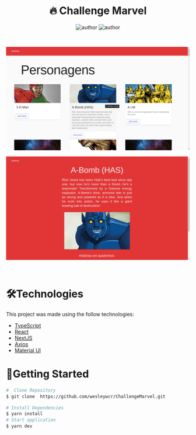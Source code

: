 <h1 align="center"> <strong>🔥 Challenge Marvel</strong></h1>

<p align="center">
<img alt="author" src="https://img.shields.io/static/v1?label=WesleyRodrigues&message=Author&color=d61415&labelColor=000000">

<img alt="author" src="https://img.shields.io/static/v1?label=license&message=MIT&color=d61415&labelColor=000000">
</p>

<br />
<p align="center"><img src=".github/home.png"/></p>
<p align="center"><img src=".github/tela.png"/></p>

<br />

# 🛠️Technologies

This project was made using the follow technologies:

- [TypeScript](https://www.typescriptlang.org/)
- [React](https://reactjs.org)
- [NextJS](https://nextjs.org/)
- [Axios](https://github.com/axios/axios)
- [Material UI](https://material-ui.com/)

# 🏃Getting Started

```sh
#  Clone Repository
$ git clone  https://github.com/wesleywcr/ChallengeMarvel.git
```

```sh
# Install Dependencies
$ yarn install
# Start application
$ yarn dev
```

